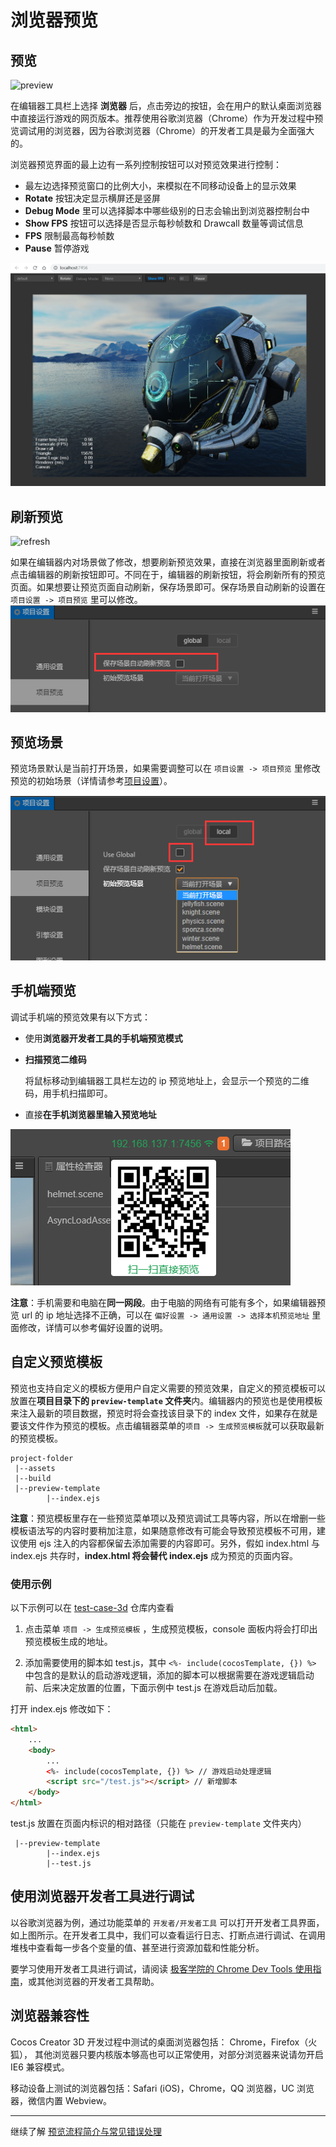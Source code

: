 
# 浏览器预览

## 预览

![preview](index/preview.jpg)

在编辑器工具栏上选择 **浏览器** 后，点击旁边的按钮，会在用户的默认桌面浏览器中直接运行游戏的网页版本。推荐使用谷歌浏览器（Chrome）作为开发过程中预览调试用的浏览器，因为谷歌浏览器（Chrome）的开发者工具是最为全面强大的。

浏览器预览界面的最上边有一系列控制按钮可以对预览效果进行控制：

- 最左边选择预览窗口的比例大小，来模拟在不同移动设备上的显示效果
- **Rotate** 按钮决定显示横屏还是竖屏
- **Debug Mode** 里可以选择脚本中哪些级别的日志会输出到浏览器控制台中
- **Show FPS** 按钮可以选择是否显示每秒帧数和 Drawcall 数量等调试信息
- **FPS** 限制最高每秒帧数
- **Pause** 暂停游戏

![browser](index/browser.png)

## 刷新预览

![refresh](index/refresh.jpg)

如果在编辑器内对场景做了修改，想要刷新预览效果，直接在浏览器里面刷新或者点击编辑器的刷新按钮即可。不同在于，编辑器的刷新按钮，将会刷新所有的预览页面。如果想要让预览页面自动刷新，保存场景即可。保存场景自动刷新的设置在 `项目设置 -> 项目预览` 里可以修改。
![start-scene](index/auto-refresh.png)

## 预览场景

预览场景默认是当前打开场景，如果需要调整可以在 `项目设置 -> 项目预览` 里修改预览的初始场景（详情请参考[项目设置](../project/index.md)）。

![start-scenel](index/start-scene.png)

## 手机端预览

调试手机端的预览效果有以下方式：

- 使用**浏览器开发者工具的手机端预览模式**
- **扫描预览二维码**

    将鼠标移动到编辑器工具栏左边的 ip 预览地址上，会显示一个预览的二维码，用手机扫描即可。

- 直接**在手机浏览器里输入预览地址**

![preview-url](index/preview-url.png)

**注意**：手机需要和电脑在**同一网段**。由于电脑的网络有可能有多个，如果编辑器预览 url 的 ip 地址选择不正确，可以在 `偏好设置 -> 通用设置 -> 选择本机预览地址` 里面修改，详情可以参考偏好设置的说明。

## 自定义预览模板

预览也支持自定义的模板方便用户自定义需要的预览效果，自定义的预览模板可以放置在**项目目录下的 `preview-template` 文件夹**内。编辑器内的预览也是使用模板来注入最新的项目数据，预览时将会查找该目录下的 index 文件，如果存在就是要该文件作为预览的模板。点击编辑器菜单的`项目 -> 生成预览模板`就可以获取最新的预览模板。

```
project-folder
 |--assets
 |--build
 |--preview-template
        |--index.ejs
```

**注意**：预览模板里存在一些预览菜单项以及预览调试工具等内容，所以在增删一些模板语法写的内容时要稍加注意，如果随意修改有可能会导致预览模板不可用，建议使用 ejs 注入的内容都保留去添加需要的内容即可。另外，假如 index.html 与 index.ejs 共存时，**index.html 将会替代 index.ejs** 成为预览的页面内容。

### 使用示例

以下示例可以在 [test-case-3d](https://github.com/cocos-creator/test-cases-3d) 仓库内查看

1. 点击菜单 `项目 -> 生成预览模板` ，生成预览模板，console 面板内将会打印出预览模板生成的地址。

2. 添加需要使用的脚本如 test.js，其中 `<%- include(cocosTemplate, {}) %>` 中包含的是默认的启动游戏逻辑，添加的脚本可以根据需要在游戏逻辑启动前、后来决定放置的位置，下面示例中 test.js 在游戏启动后加载。

打开 index.ejs 修改如下：

```html
<html>
    ...
    <body>
        ...
        <%- include(cocosTemplate, {}) %> // 游戏启动处理逻辑
        <script src="/test.js"></script> // 新增脚本
    </body>
</html>
```

test.js 放置在页面内标识的相对路径（只能在 `preview-template` 文件夹内）

```
 |--preview-template
        |--index.ejs
        |--test.js
```

## 使用浏览器开发者工具进行调试

以谷歌浏览器为例，通过功能菜单的 `开发者/开发者工具` 可以打开开发者工具界面，如上图所示。在开发者工具中，我们可以查看运行日志、打断点进行调试、在调用堆栈中查看每一步各个变量的值、甚至进行资源加载和性能分析。

要学习使用开发者工具进行调试，请阅读 [极客学院的 Chrome Dev Tools 使用指南](http://wiki.jikexueyuan.com/project/chrome-devtools/overview.html)，或其他浏览器的开发者工具帮助。

## 浏览器兼容性

Cocos Creator 3D 开发过程中测试的桌面浏览器包括： Chrome，Firefox（火狐），
其他浏览器只要内核版本够高也可以正常使用，对部分浏览器来说请勿开启 IE6 兼容模式。

移动设备上测试的浏览器包括：Safari (iOS)，Chrome，QQ 浏览器，UC 浏览器，微信内置 Webview。
<hr>

继续了解 [预览流程简介与常见错误处理](preview-guid.md)
